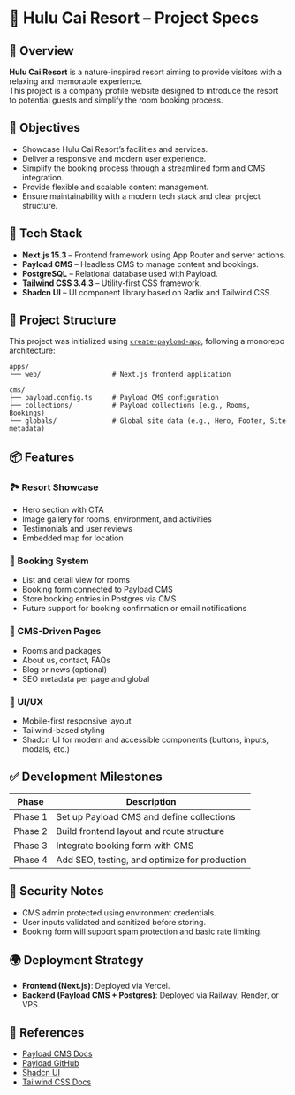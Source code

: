 # 📄 Hulu Cai Resort – Project Specs

## 🧾 Overview

**Hulu Cai Resort** is a nature-inspired resort aiming to provide visitors with a relaxing and memorable experience.  
This project is a company profile website designed to introduce the resort to potential guests and simplify the room booking process.

## 🎯 Objectives

- Showcase Hulu Cai Resort’s facilities and services.
- Deliver a responsive and modern user experience.
- Simplify the booking process through a streamlined form and CMS integration.
- Provide flexible and scalable content management.
- Ensure maintainability with a modern tech stack and clear project structure.

## 🔧 Tech Stack

- **Next.js 15.3** – Frontend framework using App Router and server actions.
- **Payload CMS** – Headless CMS to manage content and bookings.
- **PostgreSQL** – Relational database used with Payload.
- **Tailwind CSS 3.4.3** – Utility-first CSS framework.
- **Shadcn UI** – UI component library based on Radix and Tailwind CSS.

## 🧱 Project Structure

This project was initialized using [`create-payload-app`](https://github.com/payloadcms/payload/tree/main/packages/create-payload-app), following a monorepo architecture:

```
apps/
└── web/                  # Next.js frontend application

cms/
├── payload.config.ts     # Payload CMS configuration
├── collections/          # Payload collections (e.g., Rooms, Bookings)
└── globals/              # Global site data (e.g., Hero, Footer, Site metadata)
```

## 📦 Features

### 🏞 Resort Showcase

- Hero section with CTA
- Image gallery for rooms, environment, and activities
- Testimonials and user reviews
- Embedded map for location

### 📅 Booking System

- List and detail view for rooms
- Booking form connected to Payload CMS
- Store booking entries in Postgres via CMS
- Future support for booking confirmation or email notifications

### 📝 CMS-Driven Pages

- Rooms and packages
- About us, contact, FAQs
- Blog or news (optional)
- SEO metadata per page and global

### 🎨 UI/UX

- Mobile-first responsive layout
- Tailwind-based styling
- Shadcn UI for modern and accessible components (buttons, inputs, modals, etc.)

## ✅ Development Milestones

| Phase   | Description                                   |
| ------- | --------------------------------------------- |
| Phase 1 | Set up Payload CMS and define collections     |
| Phase 2 | Build frontend layout and route structure     |
| Phase 3 | Integrate booking form with CMS               |
| Phase 4 | Add SEO, testing, and optimize for production |

## 🔐 Security Notes

- CMS admin protected using environment credentials.
- User inputs validated and sanitized before storing.
- Booking form will support spam protection and basic rate limiting.

## 🌍 Deployment Strategy

- **Frontend (Next.js)**: Deployed via Vercel.
- **Backend (Payload CMS + Postgres)**: Deployed via Railway, Render, or VPS.

## 🧠 References

- [Payload CMS Docs](https://payloadcms.com/docs)
- [Payload GitHub](https://github.com/payloadcms/payload)
- [Shadcn UI](https://ui.shadcn.com)
- [Tailwind CSS Docs](https://tailwindcss.com)
